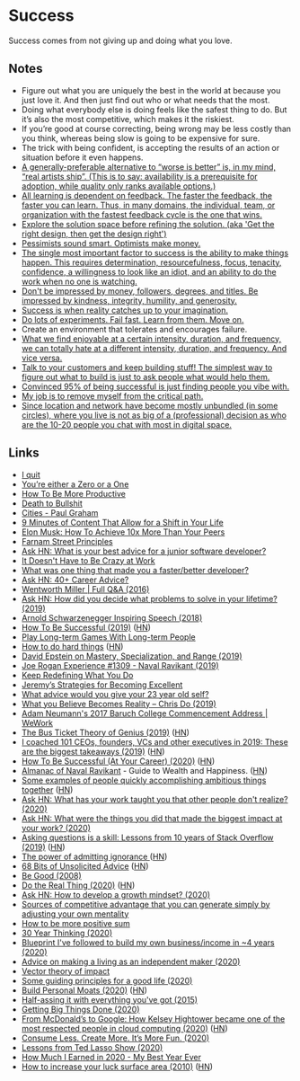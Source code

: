 # Success

Success comes from not giving up and doing what you love.

## Notes

- Figure out what you are uniquely the best in the world at because you just love it. And then just find out who or what needs that the most.
- Doing what everybody else is doing feels like the safest thing to do. But it’s also the most competitive, which makes it the riskiest.
- If you’re good at course correcting, being wrong may be less costly than you think, whereas being slow is going to be expensive for sure.
- The trick with being confident, is accepting the results of an action or situation before it even happens.
- [A generally-preferable alternative to “worse is better” is, in my mind, “real artists ship”. (This is to say: availability is a prerequisite for adoption, while quality only ranks available options.)](https://lobste.rs/s/qcglg2/worse_is_worse_2003)
- [All learning is dependent on feedback. The faster the feedback, the faster you can learn. Thus, in many domains, the individual, team, or organization with the fastest feedback cycle is the one that wins.](https://twitter.com/JamesClear/status/1084862272734937095)
- [Explore the solution space before refining the solution. (aka 'Get the right design, then get the design right')](https://twitter.com/destraynor/status/1087398748479733760)
- [Pessimists sound smart. Optimists make money.](https://twitter.com/patrickc/status/1263482890668503041)
- [The single most important factor to success is the ability to make things happen. This requires determination, resourcefulness, focus, tenacity, confidence, a willingness to look like an idiot, and an ability to do the work when no one is watching.](https://twitter.com/ShaneAParrish/status/1322967152434008064)
- [Don't be impressed by money, followers, degrees, and titles. Be impressed by kindness, integrity, humility, and generosity.](https://twitter.com/ProfFeynman/status/1330178700424458243)
- [Success is when reality catches up to your imagination.](https://twitter.com/katgleason/status/1353843174398156801)
- [Do lots of experiments. Fail fast. Learn from them. Move on.](https://twitter.com/vijaypande/status/1366566096476676096)
- Create an environment that tolerates and encourages failure.
- [What we find enjoyable at a certain intensity, duration, and frequency, we can totally hate at a different intensity, duration, and frequency. And vice versa.](https://twitter.com/dvassallo/status/1371714990642581510)
- [Talk to your customers and keep building stuff! The simplest way to figure out what to build is just to ask people what would help them.](https://twitter.com/stephzhan/status/1372251683879751683)
- [Convinced 95% of being successful is just finding people you vibe with.](https://twitter.com/lisawehden/status/1372037806734807040)
- [My job is to remove myself from the critical path.](https://twitter.com/rakyll/status/1374082005453840386)
- [Since location and network have become mostly unbundled (in some circles), where you live is not as big of a (professional) decision as who are the 10-20 people you chat with most in digital space.](https://twitter.com/eriktorenberg/status/1378420045349486592)

## Links

- [I quit](http://dariusforoux.com/i-quit/)
- [You’re either a Zero or a One](https://medium.com/@kitze/youre-either-a-zero-or-a-one-601e01128a3)
- [How To Be More Productive](https://www.youtube.com/watch?v=qP1AmDRhoas)
- [Death to Bullshit](http://deathtobullshit.com/)
- [Cities - Paul Graham](http://www.paulgraham.com/cities.html)
- [9 Minutes of Content That Allow for a Shift in Your Life](https://www.youtube.com/watch?v=CWUsnUgWzHg)
- [Elon Musk: How To Achieve 10x More Than Your Peers](https://www.youtube.com/watch?v=liJbB_0eCTo)
- [Farnam Street Principles](https://fs.blog/principles/)
- [Ask HN: What is your best advice for a junior software developer?](https://news.ycombinator.com/item?id=18128477)
- [It Doesn't Have to Be Crazy at Work](https://basecamp.com/books/calm)
- [What was one thing that made you a faster/better developer?](https://lobste.rs/s/evjmpy/what_was_one_thing_made_you_faster_better)
- [Ask HN: 40+ Career Advice?](https://news.ycombinator.com/item?id=18208076)
- [Wentworth Miller | Full Q&A (2016)](https://www.youtube.com/watch?v=TfWqONqTao4)
- [Ask HN: How did you decide what problems to solve in your lifetime? (2019)](https://news.ycombinator.com/item?id=18837334)
- [Arnold Schwarzenegger Inspiring Speech (2018)](https://www.youtube.com/watch?v=mNDA-o9yJNw)
- [How To Be Successful (2019)](http://blog.samaltman.com/how-to-be-successful) ([HN](https://news.ycombinator.com/item?id=18992914))
- [Play Long-term Games With Long-term People](https://startupboy.com/2019/03/19/long-term/)
- [How to do hard things](https://www.drmaciver.com/2019/05/how-to-do-hard-things/) ([HN](https://news.ycombinator.com/item?id=19955830))
- [David Epstein on Mastery, Specialization, and Range (2019)](https://overcast.fm/+JCRwsi4)
- [Joe Rogan Experience #1309 - Naval Ravikant (2019)](https://www.youtube.com/watch?v=3qHkcs3kG44)
- [Keep Redefining What You Do](https://nav.al/redefining)
- [Jeremy’s Strategies for Becoming Excellent](http://www.calnewport.com/blog/2011/12/23/flow-is-the-opiate-of-the-medicore-advice-on-getting-better-from-an-accomplished-piano-player/)
- [What advice would you give your 23 year old self?](https://twitter.com/TaelurAlexis/status/1159637380716027904)
- [What you Believe Becomes Reality – Chris Do (2019)](https://www.youtube.com/watch?v=f7T1Zs28Deo)
- [Adam Neumann's 2017 Baruch College Commencement Address | WeWork](https://www.youtube.com/watch?v=wX5tREnC-FE)
- [The Bus Ticket Theory of Genius (2019)](http://paulgraham.com/genius.html) ([HN](https://news.ycombinator.com/item?id=21613357))
- [I coached 101 CEOs, founders, VCs and other executives in 2019: These are the biggest takeaways (2019)](https://leowid.com/2019-2) ([HN](https://news.ycombinator.com/item?id=21882441))
- [How To Be Successful (At Your Career) (2020)](https://twitter.com/sama/status/1214274038933020672) ([HN](https://news.ycombinator.com/item?id=21974718))
- [Almanac of Naval Ravikant](https://www.navalmanack.com/) - Guide to Wealth and Happiness. ([HN](https://news.ycombinator.com/item?id=24611721))
- [Some examples of people quickly accomplishing ambitious things together](https://patrickcollison.com/fast) ([HN](https://news.ycombinator.com/item?id=21848860))
- [Ask HN: What has your work taught you that other people don't realize? (2020)](https://news.ycombinator.com/item?id=22018946)
- [Ask HN: What were the things you did that made the biggest impact at your work? (2020)](https://news.ycombinator.com/item?id=22210361)
- [Asking questions is a skill: Lessons from 10 years of Stack Overflow (2019)](https://blog.mattbierner.com/10-years-stack-overflow-learnings/) ([HN](https://news.ycombinator.com/item?id=21785584))
- [The power of admitting ignorance ](https://bastian.rieck.me/blog/posts/2020/power_of_admitting_ignorance/) ([HN](https://news.ycombinator.com/item?id=23041281))
- [68 Bits of Unsolicited Advice](https://kk.org/thetechnium/68-bits-of-unsolicited-advice/) ([HN](https://news.ycombinator.com/item?id=23015182))
- [Be Good (2008)](http://paulgraham.com/good.html)
- [Do the Real Thing (2020)](https://www.scotthyoung.com/blog/2020/05/04/do-the-real-thing/) ([HN](https://news.ycombinator.com/item?id=23582631))
- [Ask HN: How to develop a growth mindset? (2020)](https://news.ycombinator.com/item?id=23605790)
- [Sources of competitive advantage that you can generate simply by adjusting your own mentality](https://twitter.com/patio11/status/1275600252121133057)
- [How to be more positive sum](https://twitter.com/eriktorenberg/status/1105556875611795456)
- [30 Year Thinking (2020)](https://www.nateliason.com/blog/30-years)
- [Blueprint I've followed to build my own business/income in ~4 years (2020)](https://twitter.com/jdnoc/status/1291773397010087938)
- [Advice on making a living as an independent maker (2020)](https://twitter.com/adamwathan/status/1296447318074568704)
- [Vector theory of impact](https://twitter.com/sama/status/1297912739206242306)
- [Some guiding principles for a good life (2020)](https://twitter.com/Kpaxs/status/1300016373482106882)
- [Build Personal Moats (2020)](https://eriktorenberg.substack.com/p/build-personal-moats) ([HN](https://news.ycombinator.com/item?id=24538443))
- [Half-assing it with everything you've got (2015)](http://mindingourway.com/half-assing-it-with-everything-youve-got/)
- [Getting Big Things Done (2020)](http://brooker.co.za/blog/2020/10/19/big-changes.html)
- [From McDonald’s to Google: How Kelsey Hightower became one of the most respected people in cloud computing (2020)](https://www.protocol.com/kelsey-hightower-google-cloud) ([HN](https://news.ycombinator.com/item?id=24942908))
- [Consume Less. Create More. It’s More Fun. (2020)](https://telegra.ph/Consume-Less-Create-More-Its-More-Fun-12-04)
- [Lessons from Ted Lasso Show (2020)](https://twitter.com/Bosefina/status/1340753804808040448)
- [How Much I Earned in 2020 - My Best Year Ever](https://www.youtube.com/watch?v=VTTp5A-rSdc)
- [How to increase your luck surface area (2010)](https://www.codusoperandi.com/posts/increasing-your-luck-surface-area) ([HN](https://news.ycombinator.com/item?id=25968751))
